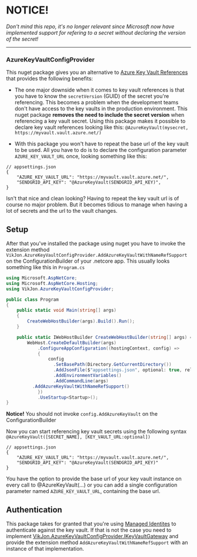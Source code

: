 # NOTICE!

_Don't mind this repo, it's no longer relevant since Microsoft now have implemented support for refering to a secret without declaring the version of the secret!_

---

### AzureKeyVaultConfigProvider

This nuget package gives you an alternative to [Azure Key Vault References](https://docs.microsoft.com/en-us/azure/app-service/app-service-key-vault-references#reference-syntax) that provides 
the following benefits:

- The one major downside when it comes to key vault references is that you have to know the `secretVersion` (GUID) of the secret you're referencing. This becomes a problem
when the development teams don't have access to the key vaults in the production environment. This nuget package **removes the need to include
the secret version** when referencing a key vault secret. Using this package makes it possible to declare key vault references looking like this: `@AzureKeyVault(mysecret, https://myvault.vault.azure.net/)`

- With this package you won't have to repeat the base url of the key vault to be used. All you have to do is to declare the configuration parameter `AZURE_KEY_VAULT_URL` once, looking something like this:

```
// appsettings.json
{
	"AZURE_KEY_VAULT_URL": "https://myvault.vault.azure.net/",
	"SENDGRID_API_KEY": "@AzureKeyVault(SENDGRID_API_KEY)",
}
```

Isn't that nice and clean looking? Having to repeat the key vault url is of course no major problem. But it becomes tidious to manage when having a lot of secrets and the url to the vault changes.

## Setup

After that you've installed the package using nuget you have to invoke the extension method `VikJon.AzureKeyVaultConfigProvider.AddAzureKeyVaultWithNameRefSupport` on the ConfigurationBuilder of your .netcore app. This usually looks something like this in `Program.cs`

```C#
using Microsoft.AspNetCore;
using Microsoft.AspNetCore.Hosting;
using VikJon.AzureKeyVaultConfigProvider;

public class Program
{
    public static void Main(string[] args)
    {
        CreateWebHostBuilder(args).Build().Run();
    }

    public static IWebHostBuilder CreateWebHostBuilder(string[] args) =>
        WebHost.CreateDefaultBuilder(args)
            .ConfigureAppConfiguration((hostingContext, config) =>
            {
            	config
                  .SetBasePath(Directory.GetCurrentDirectory())
                  .AddJsonFile($"appsettings.json", optional: true, reloadOnChange: true)
                  .AddEnvironmentVariables()
                  .AddCommandLine(args)
		  .AddAzureKeyVaultWithNameRefSupport()
            })
            .UseStartup<Startup>();
}
```
**Notice!** You should not invoke `config.AddAzureKeyVault` on the ConfigurationBuilder

Now you can start referencing key vault secrets using the following syntax `@AzureKeyVault([SECRET_NAME], [KEY_VAULT_URL:optional])` 

```
// appsettings.json
{
	"AZURE_KEY_VAULT_URL": "https://myvault.vault.azure.net/",
	"SENDGRID_API_KEY": "@AzureKeyVault(SENDGRID_API_KEY)"
}
```

You have the option to provide the base url of your key vault instance on every call to @AzureKeyVault(...) or you can add a single configuration parameter named `AZURE_KEY_VAULT_URL`, containing the base url.

## Authentication

This package takes for granted that you're using [Managed Identites](https://docs.microsoft.com/en-us/aspnet/core/security/key-vault-configuration?view=aspnetcore-2.2#use-managed-identities-for-azure-resources) to authenticate against the key vault. If that is not the case you need to implement [VikJon.AzureKeyVaultConfigProvider.IKeyVaultGateway](https://github.com/victorjonsson/dotnet-AzureKeyVaultConfigProvider/blob/master/src/VikJon.AzureKeyVaultConfigProvider/IKeyVaultGateway.cs) and provide the extension method `AddAzureKeyVaultWithNameRefSupport` with an instance of that implementation. 

